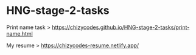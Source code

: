 # HNG-stage-2-tasks

Print name task > https://chizycodes.github.io/HNG-stage-2-tasks/print-name.html

My resume > https://chizycodes-resume.netlify.app/
